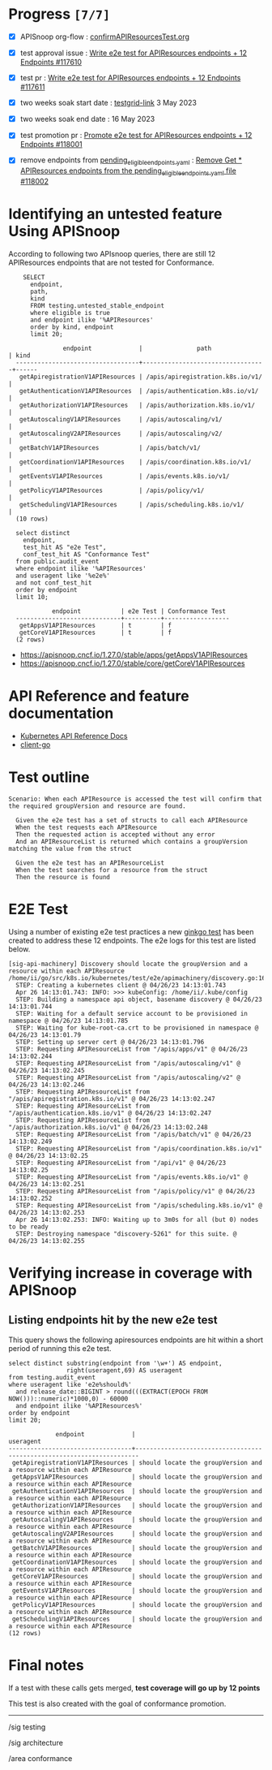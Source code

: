 # Progress <code>[7/7]</code>

-   [X] APISnoop org-flow : [confirmAPIResourcesTest.org](https://github.com/apisnoop/ticket-writing/blob/master/confirmAPIResourcesTest.org)
-   [X] test approval issue : [Write e2e test for APIResources endpoints + 12 Endpoints #117610](https://issues.k8s.io/117610)
-   [X] test pr : [Write e2e test for APIResources endpoints + 12 Endpoints #117611](https://pr.k8s.io/117611)
-   [X] two weeks soak start date : [testgrid-link](https://testgrid.k8s.io/sig-release-master-blocking#gce-cos-master-default&width=5&graph-metrics=test-duration-minutes&include-filter-by-regex=should.locate.the.groupVersion.and.a.resource.within.each.APIGroup) 3 May 2023
-   [X] two weeks soak end date : 16 May 2023
-   [X] test promotion pr : [Promote e2e test for APIResources endpoints + 12 Endpoints #118001](https://pr.k8s.io/118001)
-   [X] remove endpoints from [pending<sub>eligible</sub><sub>endpoints.yaml</sub>](https://github.com/kubernetes/kubernetes/blob/master/test/conformance/testdata/pending_eligible_endpoints.yaml) : [Remove Get \* APIResources endpoints from the pending<sub>eligible</sub><sub>endpoints.yaml</sub> file #118002](https://pr.k8s.io/118002)


# Identifying an untested feature Using APISnoop

According to following two APIsnoop queries, there are still 12 APIResources endpoints that are not tested for Conformance.

```sql-mode
    SELECT
      endpoint,
      path,
      kind
      FROM testing.untested_stable_endpoint
      where eligible is true
      and endpoint ilike '%APIResources'
      order by kind, endpoint
      limit 20;
```

```example
               endpoint             |               path               | kind
  ----------------------------------+----------------------------------+------
   getApiregistrationV1APIResources | /apis/apiregistration.k8s.io/v1/ |
   getAuthenticationV1APIResources  | /apis/authentication.k8s.io/v1/  |
   getAuthorizationV1APIResources   | /apis/authorization.k8s.io/v1/   |
   getAutoscalingV1APIResources     | /apis/autoscaling/v1/            |
   getAutoscalingV2APIResources     | /apis/autoscaling/v2/            |
   getBatchV1APIResources           | /apis/batch/v1/                  |
   getCoordinationV1APIResources    | /apis/coordination.k8s.io/v1/    |
   getEventsV1APIResources          | /apis/events.k8s.io/v1/          |
   getPolicyV1APIResources          | /apis/policy/v1/                 |
   getSchedulingV1APIResources      | /apis/scheduling.k8s.io/v1/      |
  (10 rows)

```

```sql-mode
  select distinct
    endpoint,
    test_hit AS "e2e Test",
    conf_test_hit AS "Conformance Test"
  from public.audit_event
  where endpoint ilike '%APIResources'
  and useragent like '%e2e%'
  and not conf_test_hit
  order by endpoint
  limit 10;
```

```example
            endpoint           | e2e Test | Conformance Test
  -----------------------------+----------+------------------
   getAppsV1APIResources       | t        | f
   getCoreV1APIResources       | t        | f
  (2 rows)

```

-   <https://apisnoop.cncf.io/1.27.0/stable/apps/getAppsV1APIResources>
-   <https://apisnoop.cncf.io/1.27.0/stable/core/getCoreV1APIResources>


# API Reference and feature documentation

-   [Kubernetes API Reference Docs](https://kubernetes.io/docs/reference/kubernetes-api/)
-   [client-go](https://github.com/kubernetes/client-go/tree/master/kubernetes/typed/core/v1)


# Test outline

```
Scenario: When each APIResource is accessed the test will confirm that the required groupVersion and resource are found.

  Given the e2e test has a set of structs to call each APIResource
  When the test requests each APIResource
  Then the requested action is accepted without any error
  And an APIResourceList is returned which contains a groupVersion matching the value from the struct
```

```
  Given the e2e test has an APIResourceList
  When the test searches for a resource from the struct
  Then the resource is found
```


# E2E Test

Using a number of existing e2e test practices a new [ginkgo test](https://github.com/ii/kubernetes/blob/create-apiresources-test/test/e2e/apimachinery/discovery.go#L161-L273) has been created to address these 12 endpoints. The e2e logs for this test are listed below.

```
[sig-api-machinery] Discovery should locate the groupVersion and a resource within each APIResource
/home/ii/go/src/k8s.io/kubernetes/test/e2e/apimachinery/discovery.go:161
  STEP: Creating a kubernetes client @ 04/26/23 14:13:01.743
  Apr 26 14:13:01.743: INFO: >>> kubeConfig: /home/ii/.kube/config
  STEP: Building a namespace api object, basename discovery @ 04/26/23 14:13:01.744
  STEP: Waiting for a default service account to be provisioned in namespace @ 04/26/23 14:13:01.785
  STEP: Waiting for kube-root-ca.crt to be provisioned in namespace @ 04/26/23 14:13:01.79
  STEP: Setting up server cert @ 04/26/23 14:13:01.796
  STEP: Requesting APIResourceList from "/apis/apps/v1" @ 04/26/23 14:13:02.244
  STEP: Requesting APIResourceList from "/apis/autoscaling/v1" @ 04/26/23 14:13:02.245
  STEP: Requesting APIResourceList from "/apis/autoscaling/v2" @ 04/26/23 14:13:02.246
  STEP: Requesting APIResourceList from "/apis/apiregistration.k8s.io/v1" @ 04/26/23 14:13:02.247
  STEP: Requesting APIResourceList from "/apis/authentication.k8s.io/v1" @ 04/26/23 14:13:02.247
  STEP: Requesting APIResourceList from "/apis/authorization.k8s.io/v1" @ 04/26/23 14:13:02.248
  STEP: Requesting APIResourceList from "/apis/batch/v1" @ 04/26/23 14:13:02.249
  STEP: Requesting APIResourceList from "/apis/coordination.k8s.io/v1" @ 04/26/23 14:13:02.25
  STEP: Requesting APIResourceList from "/api/v1" @ 04/26/23 14:13:02.25
  STEP: Requesting APIResourceList from "/apis/events.k8s.io/v1" @ 04/26/23 14:13:02.251
  STEP: Requesting APIResourceList from "/apis/policy/v1" @ 04/26/23 14:13:02.252
  STEP: Requesting APIResourceList from "/apis/scheduling.k8s.io/v1" @ 04/26/23 14:13:02.253
  Apr 26 14:13:02.253: INFO: Waiting up to 3m0s for all (but 0) nodes to be ready
  STEP: Destroying namespace "discovery-5261" for this suite. @ 04/26/23 14:13:02.255
```


# Verifying increase in coverage with APISnoop


## Listing endpoints hit by the new e2e test

This query shows the following apiresources endpoints are hit within a short period of running this e2e test.

```sql-mode
select distinct substring(endpoint from '\w+') AS endpoint,
                right(useragent,69) AS useragent
from testing.audit_event
where useragent like 'e2e%should%'
  and release_date::BIGINT > round(((EXTRACT(EPOCH FROM NOW()))::numeric)*1000,0) - 60000
  and endpoint ilike '%APIResources%'
order by endpoint
limit 20;
```

```example
             endpoint             |                               useragent
----------------------------------+-----------------------------------------------------------------------
 getApiregistrationV1APIResources | should locate the groupVersion and a resource within each APIResource
 getAppsV1APIResources            | should locate the groupVersion and a resource within each APIResource
 getAuthenticationV1APIResources  | should locate the groupVersion and a resource within each APIResource
 getAuthorizationV1APIResources   | should locate the groupVersion and a resource within each APIResource
 getAutoscalingV1APIResources     | should locate the groupVersion and a resource within each APIResource
 getAutoscalingV2APIResources     | should locate the groupVersion and a resource within each APIResource
 getBatchV1APIResources           | should locate the groupVersion and a resource within each APIResource
 getCoordinationV1APIResources    | should locate the groupVersion and a resource within each APIResource
 getCoreV1APIResources            | should locate the groupVersion and a resource within each APIResource
 getEventsV1APIResources          | should locate the groupVersion and a resource within each APIResource
 getPolicyV1APIResources          | should locate the groupVersion and a resource within each APIResource
 getSchedulingV1APIResources      | should locate the groupVersion and a resource within each APIResource
(12 rows)

```


# Final notes

If a test with these calls gets merged, **test coverage will go up by 12 points**

This test is also created with the goal of conformance promotion.

---

/sig testing

/sig architecture

/area conformance
